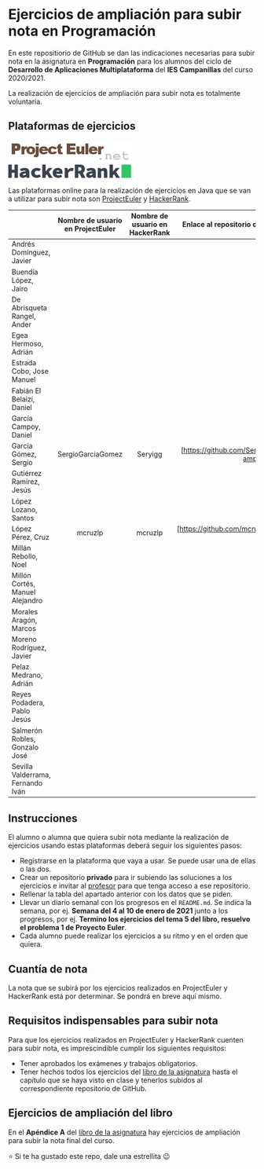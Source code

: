 # Ejercicios de ampliación para subir nota en Programación

En este repositiorio de GitHub se dan las indicaciones necesarias para subir nota en la asignatura en **Programación** para los alumnos del ciclo de **Desarrollo de Aplicaciones Multiplataforma** del **IES Campanillas** del curso 2020/2021.

La realización de ejercicios de ampliación para subir nota es totalmente voluntaria.

## Plataformas de ejercicios

<img src="projecteuler.png">
<br>
<img src="hackerrank.png" width="250px">

Las plataformas online para la realización de ejercicios en Java que se van a utilizar para subir nota son [ProjectEuler](https://projecteuler.net/) y [HackerRank](https://www.hackerrank.com/).

|                                 | Nombre de usuario en ProjectEuler | Nombre de usuario en HackerRank | Enlace al repositorio de GitHub con los ejercicios |
| :------------------------------ | :------------------------------:  | :---------------------------:   | :-----------------------------------------------:  |
|  Andrés Domínguez, Javier       |                                   |                                 |                     []()                           |
|  Buendía López, Jairo           |                                   |                                 |                     []()                           |
|  De Abrisqueta Rangel, Ander    |                                   |                                 |                     []()                           |
|  Egea Hermoso, Adrián           |                                   |                                 |                     []()                           |
|  Estrada Cobo, Jose Manuel      |                                   |                                 |                     []()                           |
|  Fabián El Belaizi, Daniel      |                                   |                                 |                     []()                           |
|  García Campoy, Daniel          |                                   |                                 |                     []()                           |
|  García Gómez, Sergio           |             SergioGarciaGomez     |            Seryigg              |                     [https://github.com/SergioGarciaGomez/ejercicios-ampliacion]()                           |
|  Gutiérrez Ramírez, Jesús       |                                   |                                 |                     []()                           |
|  López Lozano, Santos           |                                   |                                 |                     []()                           |
|  López Pérez, Cruz              |              mcruzlp              |             mcruzlp             |                     [https://github.com/mcruzlp/ejercicios_ampliacion.git]()                           |
|  Millán Rebollo, Noel           |                                   |                                 |                     []()                           |
|  Millón Cortés, Manuel Alejandro|                                   |                                 |                     []()                           |
|  Morales Aragón, Marcos         |                                   |                                 |                     []()                           |
|  Moreno Rodríguez, Javier       |                                   |                                 |                     []()                           |
|  Pelaz Medrano, Adrián          |                                   |                                 |                     []()                           |
|  Reyes Podadera, Pablo Jesús    |                                   |                                 |                     []()                           |
|  Salmerón Robles, Gonzalo José  |                                   |                                 |                     []()                           |
|  Sevilla Valderrama, Fernando Iván|                                   |                                 |                     []()                           |    Sicilia Pérez, Francisco Javier   |                                   |                                 |                     []()                           |

## Instrucciones

El alumno o alumna que quiera subir nota mediante la realización de ejercicios usando estas plataformas deberá seguir los siguientes pasos:

* Registrarse en la plataforma que vaya a usar. Se puede usar una de ellas o las dos.
* Crear un repositorio **privado** para ir subiendo las soluciones a los ejercicios e invitar al [profesor](https://github.com/LuisJoseSanchez) para que tenga acceso a ese repositorio.
* Rellenar la tabla del apartado anterior con los datos que se piden.
* Llevar un diario semanal con los progresos en el `README.md`. Se indica la semana, por ej. **Semana del 4 al 10 de enero de 2021** junto a los progresos, por ej. **Termino los ejercicios del tema 5 del libro, resuelvo el problema 1 de Proyecto Euler**.
* Cada alumno puede realizar los ejercicios a su ritmo y en el orden que quiera.

## Cuantía de nota

La nota que se subirá por los ejercicios realizados en ProjectEuler y HackerRank está por determinar. Se pondrá en breve aquí mismo.

## Requisitos indispensables para subir nota

Para que los ejercicios realizados en ProjectEuler y HackerRank cuenten para subir nota, es imprescindible cumplir los siguientes requisitos:

* Tener aprobados los exámenes y trabajos obligatorios.
* Tener hechos todos los ejercicios del [libro de la asignatura](https://leanpub.com/aprendejava/) hasta el capítulo que se haya visto en clase y tenerlos subidos al correspondiente repositorio de GitHub. 

## Ejercicios de ampliación del libro

En el **Apéndice A** del [libro de la asignatura](https://leanpub.com/aprendejava/) hay ejercicios de ampliación para subir la nota final del curso.

:star: Si te ha gustado este repo, dale una estrellita :wink:
